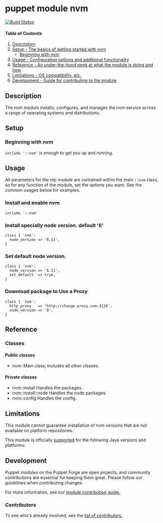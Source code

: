 # puppet module nvm
[![Build Status](https://travis-ci.org/shazi7804/puppet-nvm.svg?branch=master)](https://travis-ci.org/shazi7804/puppet-nvm)


#### Table of Contents

1. [Description](#description)
1. [Setup - The basics of getting started with nvm](#setup)
    * [Beginning with nvm](#beginning-with-nvm)
1. [Usage - Configuration options and additional functionality](#usage)
1. [Reference - An under-the-hood peek at what the module is doing and how](#reference)
1. [Limitations - OS compatibility, etc.](#limitations)
1. [Development - Guide for contributing to the module](#development)

## Description

The nvm module installs, configures, and manages the nvm service across a range of operating systems and distributions.

## Setup

### Beginning with nvm

`include '::nvm'` is enough to get you up and running.

## Usage

All parameters for the ntp module are contained within the main `::nvm` class, so for any function of the module, set the options you want. See the common usages below for examples.

### Install and enable nvm

```puppet
include '::nvm'
```

### Install specially node version. default '6'

```puppet
class { 'nvm':
  node_version => '6.11',
}
```

### Set default node version.

```puppet
class { 'nvm':
  node_version => '6.11',
  set_default  => true,
}
```

### Download package to Use a Proxy

```puppet
class { 'nvm':
  http_proxy   => 'http://change.proxy.com:3128',
  node_version => '8',
}
```

## Reference

### Classes

#### Public classes

* nvm: Main class, includes all other classes.

#### Private classes

* nvm::install Handles the packages.
* nvm::install::node Handles the node packages.
* nvm::config Handles the config.


## Limitations

This module cannot guarantee installation of nvm versions that are not available on  platform repositories.

This module is officially [supported](https://forge.puppetlabs.com/supported) for the following Java versions and platforms:

## Development

Puppet modules on the Puppet Forge are open projects, and community contributions are essential for keeping them great. Please follow our guidelines when contributing changes.

For more information, see our [module contribution guide.](https://docs.puppetlabs.com/forge/contributing.html)

### Contributors

To see who's already involved, see the [list of contributors.](https://github.com/puppetlabs/puppetlabs-ntp/graphs/contributors)
